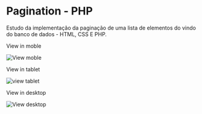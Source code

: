 # Pagination - PHP
Estudo da implementação da paginação de uma lista de elementos do vindo do banco de dados - HTML, CSS E PHP.

View in moble


![View moble](https://user-images.githubusercontent.com/31860176/197039699-ea74eeef-7c09-4629-8486-1d731139ccb0.png)


View in tablet

![view tablet](https://user-images.githubusercontent.com/31860176/197039837-0a07e102-5b06-4e02-8395-237350222b7f.png)


View in desktop

![View desktop](https://user-images.githubusercontent.com/31860176/197040092-fdcd02bd-ade8-404e-9e0b-930e28c4481c.png)
